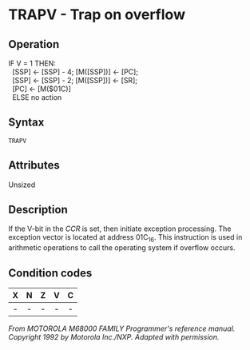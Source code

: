 # TRAPV - Trap on overflow

## Operation
IF V = 1 THEN:<br/>
&nbsp;&nbsp;[SSP] ← [SSP] - 4; [M([SSP])] ← [PC];<br/>
&nbsp;&nbsp;[SSP] ← [SSP] - 2; [M([SSP])] ← [SR];<br/>
&nbsp;&nbsp;[PC] ← [M($01C)]<br/>
&nbsp;&nbsp;ELSE no action

## Syntax
```assembly
TRAPV
```

## Attributes
Unsized

## Description
If the V-bit in the *CCR* is set, then initiate exception processing.
The exception vector is located at address 01C<sub>16</sub>. This instruction
is used in arithmetic operations to call the operating system if
overflow occurs.

## Condition codes
| X | N | Z | V | C |
|:-:|:-:|:-:|:-:|:-:|
|-|-|-|-|-|

*From MOTOROLA M68000 FAMILY Programmer's reference manual. Copyright 1992 by Motorola Inc./NXP. Adapted with permission.*